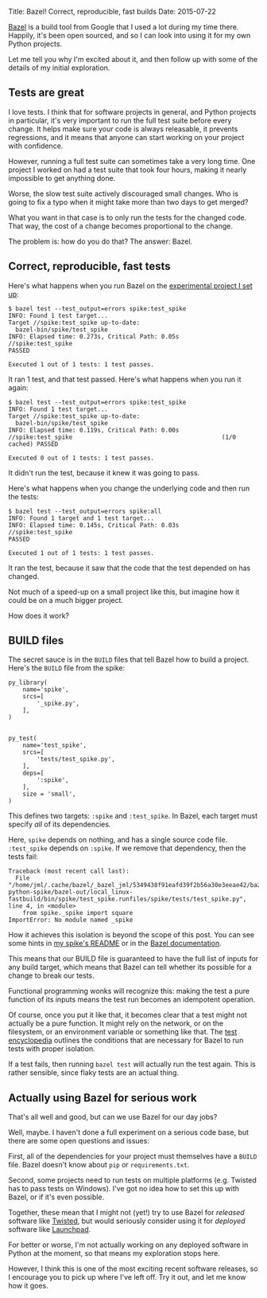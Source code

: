 Title: Bazel! Correct, reproducible, fast builds
Date: 2015-07-22

[Bazel](https://bazel.io) is a build tool from Google that I used a lot during
my time there. Happily, it's been open sourced, and so I can look into using
it for my own Python projects.

Let me tell you why I'm excited about it, and then follow up with some of the
details of my initial exploration.

## Tests are great

I love tests. I think that for software projects in general, and Python
projects in particular, it's very important to run the full test suite before
every change. It helps make sure your code is always releasable, it prevents
regressions, and it means that anyone can start working on your project with
confidence.

However, running a full test suite can sometimes take a very long time. One
project I worked on had a test suite that took four hours, making it nearly
impossible to get anything done.

Worse, the slow test suite actively discouraged small changes. Who is going to
fix a typo when it might take more than two days to get merged?

What you want in that case is to only run the tests for the changed code. That
way, the cost of a change becomes proportional to the change.

The problem is: how do you do that? The answer: Bazel.

## Correct, reproducible, fast tests

Here's what happens when you run Bazel on the
[experimental project I set up](https://github.com/jml/bazel-python-spike):

```
$ bazel test --test_output=errors spike:test_spike
INFO: Found 1 test target...
Target //spike:test_spike up-to-date:
  bazel-bin/spike/test_spike
INFO: Elapsed time: 0.273s, Critical Path: 0.05s
//spike:test_spike                                                       PASSED

Executed 1 out of 1 tests: 1 test passes.
```

It ran 1 test, and that test passed. Here's what happens when you run it again:

```
$ bazel test --test_output=errors spike:test_spike
INFO: Found 1 test target...
Target //spike:test_spike up-to-date:
  bazel-bin/spike/test_spike
INFO: Elapsed time: 0.119s, Critical Path: 0.00s
//spike:test_spike                                          (1/0 cached) PASSED

Executed 0 out of 1 tests: 1 test passes.
```

It didn't run the test, because it knew it was going to pass.

Here's what happens when you change the underlying code and then run the
tests:

```
$ bazel test --test_output=errors spike:all
INFO: Found 1 target and 1 test target...
INFO: Elapsed time: 0.145s, Critical Path: 0.03s
//spike:test_spike                                                       PASSED

Executed 1 out of 1 tests: 1 test passes.
```

It ran the test, because it saw that the code that the test depended on has
changed.

Not much of a speed-up on a small project like this, but imagine how it could
be on a much bigger project.

How does it work?

## BUILD files

The secret sauce is in the `BUILD` files that tell Bazel how to build a
project. Here's the `BUILD` file from the spike:

```
py_library(
    name='spike',
    srcs=[
        '_spike.py',
    ],
)


py_test(
    name='test_spike',
    srcs=[
        'tests/test_spike.py',
    ],
    deps=[
        ':spike',
    ],
    size = 'small',
)
```

This defines two targets: `:spike` and `:test_spike`. In Bazel, each target
must specify *all* of its dependencies.

Here, `spike` depends on nothing, and has a single source code file.
`:test_spike` depends on `:spike`. If we remove that dependency, then the
tests fail:

```
Traceback (most recent call last):
  File "/home/jml/.cache/bazel/_bazel_jml/5349438f91eafd39f2b56a30e3eeae42/bazel-python-spike/bazel-out/local_linux-fastbuild/bin/spike/test_spike.runfiles/spike/tests/test_spike.py", line 4, in <module>
    from spike._spike import square
ImportError: No module named _spike
```

How it achieves this isolation is beyond the scope of this post. You can see
some hints in [my spike's README](https://github.com/jml/bazel-python-spike)
or in the [Bazel documentation](http://bazel.io/docs/install.html).

This means that our BUILD file is guaranteed to have the full list of inputs
for any build target, which means that Bazel can tell whether its possible for
a change to break our tests.

Functional programming wonks will recognize this: making the test a pure
function of its inputs means the test run becomes an idempotent operation.

Of course, once you put it like that, it becomes clear that a test might not
actually be a pure function. It might rely on the network, or on the
filesystem, or an environment variable or something like that. The
[test encyclopedia](http://bazel.io/docs/test-encyclopedia.html) outlines the
conditions that are necessary for Bazel to run tests with proper isolation.

If a test fails, then running `bazel test` will actually run the test again.
This is rather sensible, since flaky tests are an actual thing.

## Actually using Bazel for serious work

That's all well and good, but can we use Bazel for our day jobs?

Well, maybe. I haven't done a full experiment on a serious code base, but
there are some open questions and issues:

First, all of the dependencies for your project must themselves have a `BUILD`
file. Bazel doesn't know about `pip` or `requirements.txt`.

Second, some projects need to run tests on multiple platforms (e.g. Twisted has to
pass tests on Windows). I've got no idea how to set this up with Bazel, or
if it's even possible.

Together, these mean that I might not (yet!) try to use Bazel for *released*
software like [Twisted](http://twistedmatrix.com), but would seriously
consider using it for *deployed* software like
[Launchpad](https://launchpad.net/launchpad).

For better or worse, I'm not actually working on any deployed software in
Python at the moment, so that means my exploration stops here.

However, I think this is one of the most exciting recent software releases, so
I encourage you to pick up where I've left off. Try it out, and let me know
how it goes.
